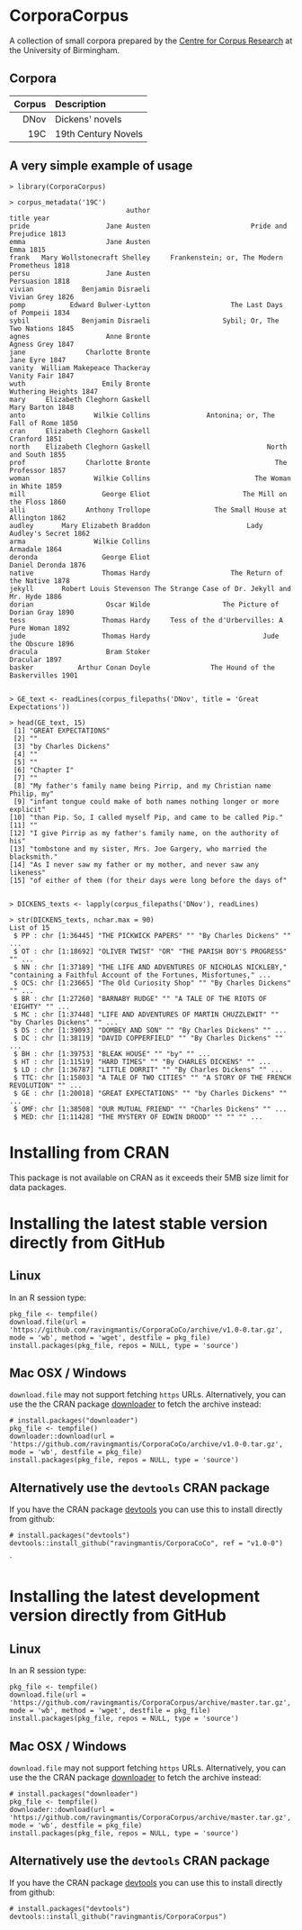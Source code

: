 CorporaCorpus
=============

A collection of small corpora prepared by the [Centre for Corpus Research](http://www.birmingham.ac.uk/research/activity/corpus/) at the University of Birmingham.

Corpora
-------

| Corpus| Description |
| ---: | :--- |
| DNov | Dickens' novels |
| 19C | 19th Century Novels |

A very simple example of usage
------------------------------

    > library(CorporaCorpus)

    > corpus_metadata('19C')
                                 author                                       title year
    pride                   Jane Austen                         Pride and Prejudice 1813
    emma                    Jane Austen                                        Emma 1815
    frank   Mary Wollstonecraft Shelley     Frankenstein; or, The Modern Prometheus 1818
    persu                   Jane Austen                                  Persuasion 1818
    vivian            Benjamin Disraeli                                 Vivian Grey 1826
    pomp           Edward Bulwer-Lytton                    The Last Days of Pompeii 1834
    sybil             Benjamin Disraeli                  Sybil; Or, The Two Nations 1845
    agnes                   Anne Bronte                                 Agness Grey 1847
    jane               Charlotte Bronte                                   Jane Eyre 1847
    vanity  William Makepeace Thackeray                                 Vanity Fair 1847
    wuth                   Emily Bronte                           Wuthering Heights 1847
    mary     Elizabeth Cleghorn Gaskell                                 Mary Barton 1848
    anto                 Wilkie Collins              Antonina; or, The Fall of Rome 1850
    cran     Elizabeth Cleghorn Gaskell                                    Cranford 1851
    north    Elizabeth Cleghorn Gaskell                             North and South 1855
    prof               Charlotte Bronte                               The Professor 1857
    woman                Wilkie Collins                          The Woman in White 1859
    mill                   George Eliot                       The Mill on the Floss 1860
    alli               Anthony Trollope                The Small House at Allington 1862
    audley       Mary Elizabeth Braddon                        Lady Audley's Secret 1862
    arma                 Wilkie Collins                                    Armadale 1864
    deronda                George Eliot                              Daniel Deronda 1876
    native                 Thomas Hardy                    The Return of the Native 1878
    jekyll       Robert Louis Stevenson The Strange Case of Dr. Jekyll and Mr. Hyde 1886
    dorian                  Oscar Wilde                  The Picture of Dorian Gray 1890
    tess                   Thomas Hardy     Tess of the d'Urbervilles: A Pure Woman 1892
    jude                   Thomas Hardy                            Jude the Obscure 1896
    dracula                 Bram Stoker                                    Dracular 1897
    basker           Arthur Conan Doyle               The Hound of the Baskervilles 1901


    > GE_text <- readLines(corpus_filepaths('DNov', title = 'Great Expectations'))

    > head(GE_text, 15)
     [1] "GREAT EXPECTATIONS"                                                     
     [2] ""                                                                       
     [3] "by Charles Dickens"                                                     
     [4] ""                                                                       
     [5] ""                                                                       
     [6] "Chapter I"                                                              
     [7] ""                                                                       
     [8] "My father's family name being Pirrip, and my Christian name Philip, my" 
     [9] "infant tongue could make of both names nothing longer or more explicit" 
    [10] "than Pip. So, I called myself Pip, and came to be called Pip."          
    [11] ""                                                                       
    [12] "I give Pirrip as my father's family name, on the authority of his"      
    [13] "tombstone and my sister, Mrs. Joe Gargery, who married the blacksmith." 
    [14] "As I never saw my father or my mother, and never saw any likeness"      
    [15] "of either of them (for their days were long before the days of"         


    > DICKENS_texts <- lapply(corpus_filepaths('DNov'), readLines)

    > str(DICKENS_texts, nchar.max = 90)
    List of 15
     $ PP : chr [1:36445] "THE PICKWICK PAPERS" "" "By Charles Dickens" "" ...
     $ OT : chr [1:18692] "OLIVER TWIST" "OR" "THE PARISH BOY'S PROGRESS" "" ...
     $ NN : chr [1:37189] "THE LIFE AND ADVENTURES OF NICHOLAS NICKLEBY," "containing a Faithful Account of the Fortunes, Misfortunes," ...
     $ OCS: chr [1:23665] "The Old Curiosity Shop" "" "By Charles Dickens" "" ...
     $ BR : chr [1:27260] "BARNABY RUDGE" "" "A TALE OF THE RIOTS OF 'EIGHTY" "" ...
     $ MC : chr [1:37448] "LIFE AND ADVENTURES OF MARTIN CHUZZLEWIT" "" "by Charles Dickens" "" ...
     $ DS : chr [1:39093] "DOMBEY AND SON" "" "By Charles Dickens" "" ...
     $ DC : chr [1:38119] "DAVID COPPERFIELD" "" "By Charles Dickens" "" ...
     $ BH : chr [1:39753] "BLEAK HOUSE" "" "by" "" ...
     $ HT : chr [1:11519] "HARD TIMES" "" "By CHARLES DICKENS" "" ...
     $ LD : chr [1:36787] "LITTLE DORRIT" "" "By Charles Dickens" "" ...
     $ TTC: chr [1:15803] "A TALE OF TWO CITIES" "" "A STORY OF THE FRENCH REVOLUTION" "" ...
     $ GE : chr [1:20018] "GREAT EXPECTATIONS" "" "by Charles Dickens" "" ...
     $ OMF: chr [1:38508] "OUR MUTUAL FRIEND" "" "Charles Dickens" "" ...
     $ MED: chr [1:11428] "THE MYSTERY OF EDWIN DROOD" "" "" "" ...


Installing from CRAN
====================

This package is not available on CRAN as it exceeds their 5MB size limit for data packages.

Installing the latest stable version directly from GitHub
=========================================================

Linux
-----

In an R session type:

    pkg_file <- tempfile()
    download.file(url = 'https://github.com/ravingmantis/CorporaCoCo/archive/v1.0-0.tar.gz', mode = 'wb', method = 'wget', destfile = pkg_file)
    install.packages(pkg_file, repos = NULL, type = 'source')

Mac OSX / Windows
-----------------

``download.file`` may not support fetching ``https`` URLs. Alternatively, you
can use the the CRAN package [downloader](https://CRAN.R-project.org/package=downloader)
to fetch the archive instead:

    # install.packages("downloader")
    pkg_file <- tempfile()
    downloader::download(url = 'https://github.com/ravingmantis/CorporaCoCo/archive/v1.0-0.tar.gz', mode = 'wb', destfile = pkg_file)
    install.packages(pkg_file, repos = NULL, type = 'source')

Alternatively use the `devtools` CRAN package
---------------------------------------------

If you have the CRAN package [devtools](https://CRAN.R-project.org/package=devtools)
you can use this to install directly from github:

    # install.packages("devtools")
    devtools::install_github("ravingmantis/CorporaCoCo", ref = "v1.0-0")
`

Installing the latest development version directly from GitHub
==============================================================

Linux
-----

In an R session type:

    pkg_file <- tempfile()
    download.file(url = 'https://github.com/ravingmantis/CorporaCorpus/archive/master.tar.gz', mode = 'wb', method = 'wget', destfile = pkg_file)
    install.packages(pkg_file, repos = NULL, type = 'source')

Mac OSX / Windows
-----------------

``download.file`` may not support fetching ``https`` URLs. Alternatively, you
can use the the CRAN package [downloader](https://CRAN.R-project.org/package=downloader)
to fetch the archive instead:

    # install.packages("downloader")
    pkg_file <- tempfile()
    downloader::download(url = 'https://github.com/ravingmantis/CorporaCorpus/archive/master.tar.gz', mode = 'wb', destfile = pkg_file)
    install.packages(pkg_file, repos = NULL, type = 'source')

Alternatively use the `devtools` CRAN package
---------------------------------------------

If you have the CRAN package [devtools](https://CRAN.R-project.org/package=devtools)
you can use this to install directly from github:

    # install.packages("devtools")
    devtools::install_github("ravingmantis/CorporaCorpus")

